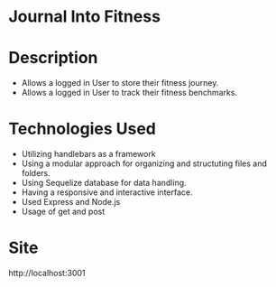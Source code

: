 # Journal Into Fitness

# Description
- Allows a logged in User to store their fitness journey.
- Allows a logged in User to track their fitness benchmarks.

# Technologies Used
- Utilizing handlebars as a framework
- Using a modular approach for organizing and structuting files and folders.
- Using Sequelize database for data handling.
- Having a responsive and interactive interface.
- Used Express and Node.js
- Usage of get and post

# Site
http://localhost:3001
